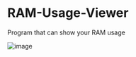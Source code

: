 # RAM-Usage-Viewer
Program that can show your RAM usage

![image](https://github.com/Haramura101/RAM-Usage-Viewer/assets/168770692/79afbe10-27a7-4fda-8c47-15bb18d4bf95)
